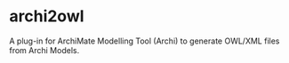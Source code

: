 archi2owl
=========

A plug-in for ArchiMate Modelling Tool (Archi) to generate OWL/XML files from Archi Models. 
